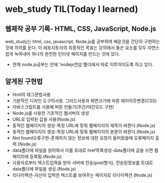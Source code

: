 # web_study TIL(Today I learned)
## 웹제작 공부 기록- HTML, CSS, JavaScript, Node.js
web_study는 html, css, javascript, Node.js를 공부하며 배운것을 간단히 구현하는것에 의의를 둔다.
이 레포지토리의 최종적인 목표는 강의에서 들은 요소를 모두 자연스럽게 녹여내어
하나의 완전한 인터넷 페이지를 만드는 것에 있다.
+ 현재 node.js공부는 안에 'nodejs연습'폴더에서 따로 이루어지도록 하고 있다.
## 알게된 구현법
+ html의 태그문법사용
+ 기본적인 디자인 도구의사용. 그리드사용과 화면크기에 따른 레이아웃변경(CSS)
+ 자바스크립트를 사용해 버튼 만들기(주간/야간모드 구현)
+ Node.js를 사용한 기초적인 웹서버의 생성
+ URL로 입력된 값을 사용(Node.js)
+ 동적인 웹페이지의 생성-특정 URL에 맞춰 웹페이지의 제목이 바뀐다.(Node.js)
+ 동적인 웹페이지이 셍성-특정 URL에 맞춰 웹페이지의 본문이 바뀐다.(Node.js)
+ Not found오류구현-존재하지 않는 정보에 대한 요청이 들어왔을때 오류페이지 출력.(Node.js)
+ data폴더에 파일을 읽어와서 이를 토대로 href목록생성-data폴더에 글을 쓰면 웹페이지에 등록됨.(Node.js)
+ 사용자로부터 텍스트입력을 받아 서버에 전송(post형식), 전송된정보를 토대로 data폴더에 파일을 생성.(Node.js)
+ 리다이렉션-자신이 입력한 텍스트를 보여주는 페이지로 리다이렉션 (Node.js)
